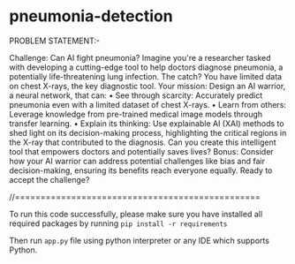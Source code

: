 # pneumonia-detection


PROBLEM STATEMENT:-

Challenge: Can AI fight pneumonia?
Imagine you're a researcher tasked with developing a cutting-edge tool to help doctors diagnose pneumonia, a potentially life-threatening lung infection. The catch? You have limited data on chest X-rays, the key diagnostic tool.
Your mission: Design an AI warrior, a neural network, that can:
•	See through scarcity: Accurately predict pneumonia even with a limited dataset of chest X-rays.
•	Learn from others: Leverage knowledge from pre-trained medical image models through transfer learning.
•	Explain its thinking: Use explainable AI (XAI) methods to shed light on its decision-making process, highlighting the critical regions in the X-ray that contributed to the diagnosis.
Can you create this intelligent tool that empowers doctors and potentially saves lives?
Bonus: Consider how your AI warrior can address potential challenges like bias and fair decision-making, ensuring its benefits reach everyone equally.
Ready to accept the challenge?

//================================================

To run this code successfully, please make sure you have installed all required packages by running `pip install -r requirements`

Then run `app.py` file using python interpreter or any IDE which supports Python. 

